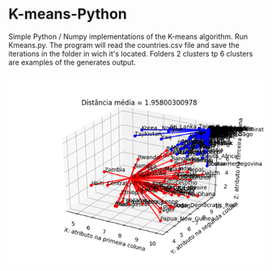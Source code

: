 # K-means-Python
Simple Python / Numpy implementations of the K-means algorithm.
Run Kmeans.py. The program will read the countries.csv file and save the iterations in the folder in wich it's located. Folders 2 clusters tp 6 clusters are examples of the generates output.

![](https://raw.githubusercontent.com/tesserato/K-means-Python/master/2%20clusters.gif)
